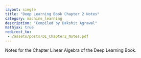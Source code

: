 ```yaml
---
layout: single
title: "Deep Learning Book Chapter 2 Notes"
category: machine_learning
description: "Compiled by Dakshit Agrawal"
mathjax: true
redirect_to:
 - /assets/posts/DL_Chapter2_Notes.pdf
---
```


Notes for the Chapter Linear Algebra of the Deep Learning Book.